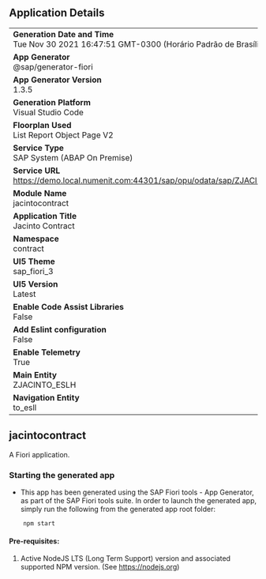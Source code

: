 ## Application Details
|               |
| ------------- |
|**Generation Date and Time**<br>Tue Nov 30 2021 16:47:51 GMT-0300 (Horário Padrão de Brasília)|
|**App Generator**<br>@sap/generator-fiori|
|**App Generator Version**<br>1.3.5|
|**Generation Platform**<br>Visual Studio Code|
|**Floorplan Used**<br>List Report Object Page V2|
|**Service Type**<br>SAP System (ABAP On Premise)|
|**Service URL**<br>https://demo.local.numenit.com:44301/sap/opu/odata/sap/ZJACINTO_PUR_CONTRACT_SRV/
|**Module Name**<br>jacintocontract|
|**Application Title**<br>Jacinto Contract|
|**Namespace**<br>contract|
|**UI5 Theme**<br>sap_fiori_3|
|**UI5 Version**<br>Latest|
|**Enable Code Assist Libraries**<br>False|
|**Add Eslint configuration**<br>False|
|**Enable Telemetry**<br>True|
|**Main Entity**<br>ZJACINTO_ESLH|
|**Navigation Entity**<br>to_esll|

## jacintocontract

A Fiori application.

### Starting the generated app

-   This app has been generated using the SAP Fiori tools - App Generator, as part of the SAP Fiori tools suite.  In order to launch the generated app, simply run the following from the generated app root folder:

```
    npm start
```

#### Pre-requisites:

1. Active NodeJS LTS (Long Term Support) version and associated supported NPM version.  (See https://nodejs.org)


